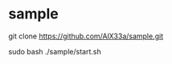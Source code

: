 # sample
git clone https://github.com/AlX33a/sample.git
<!--
export ENVIRONMENT=DEV
export ENVIRONMENT=PROD
-->
sudo bash ./sample/start.sh